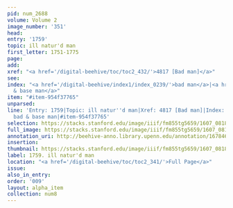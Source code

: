 ```yaml
---
pid: num_2688
volume: Volume 2
image_number: '351'
head:
entry: '1759'
topic: ill natur'd man
first_letter: 1751-1775
page:
add:
xref: "<a href='/digital-beehive/toc/toc2_432/'>4817 [Bad man]</a>"
see:
index: "<a href='/digital-beehive/index1/index_0239/'>bad man</a>|<a href='/digital-beehive/index3/index_2361/'>bad
  & base man</a>"
item: "#item-954f37765"
unparsed:
line: 'Entry: 1759|Topic: ill natur''d man|Xref: 4817 [Bad man]|Index: bad man|Index:
  bad & base man|#item-954f37765'
selection: https://stacks.stanford.edu/image/iiif/fm855tg5659/1607_0818/248,269,2937,567/full/0/default.jpg
full_image: https://stacks.stanford.edu/image/iiif/fm855tg5659/1607_0818/full/full/0/default.jpg
annotation_uri: http://beehive-anno.library.upenn.edu/annotation/1678467991113
insertion:
thumbnail: https://stacks.stanford.edu/image/iiif/fm855tg5659/1607_0818/248,269,600,180/250,/0/default.jpg
label: 1759. ill natur'd man
location: "<a href='/digital-beehive/toc/toc2_341/'>Full Page</a>"
issue:
also_in_entry:
order: '009'
layout: alpha_item
collection: num8
---
```

